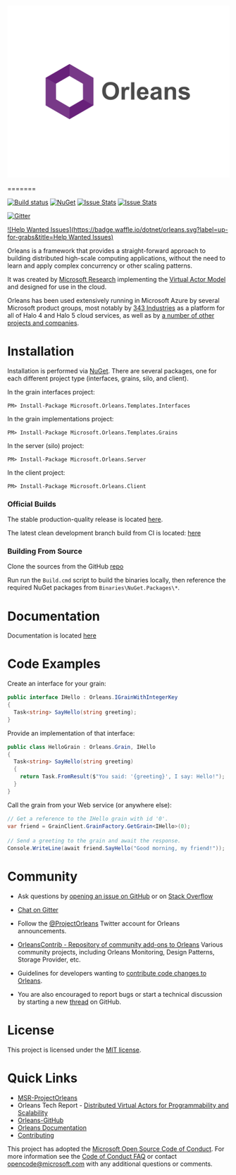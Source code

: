<p align="center">
  <img src="https://github.com/dotnet/orleans/blob/gh-pages/assets/logo_full.png" alt="Orleans logo" width="600px"> 
</p>
=======




[![Build status](http://dotnet-ci.cloudapp.net/job/dotnet_orleans/job/innerloop/badge/icon)](http://dotnet-ci.cloudapp.net/job/dotnet_orleans/job/innerloop)
[![NuGet](https://img.shields.io/nuget/v/Microsoft.Orleans.Core.svg?style=flat)](http://www.nuget.org/profiles/Orleans)
[![Issue Stats](http://www.issuestats.com/github/dotnet/orleans/badge/pr)](http://www.issuestats.com/github/dotnet/orleans)
[![Issue Stats](http://www.issuestats.com/github/dotnet/orleans/badge/issue)](http://www.issuestats.com/github/dotnet/orleans)

[![Gitter](https://badges.gitter.im/Join%20Chat.svg)](https://gitter.im/dotnet/orleans?utm_source=badge&utm_medium=badge&utm_campaign=pr-badge)

[![Help Wanted Issues](https://badge.waffle.io/dotnet/orleans.svg?label=up-for-grabs&title=Help Wanted Issues)](http://waffle.io/dotnet/orleans)

Orleans is a framework that provides a straight-forward approach to building distributed high-scale computing applications, without the need to learn and apply complex concurrency or other scaling patterns. 

It was created by [Microsoft Research](http://research.microsoft.com/projects/orleans/) 
implementing the [Virtual Actor Model](http://research.microsoft.com/apps/pubs/default.aspx?id=210931) 
and designed for use in the cloud. 

Orleans has been used extensively running in Microsoft Azure by several Microsoft product groups, most notably by [343 Industries](https://www.halowaypoint.com/) as a platform for all of Halo 4 and Halo 5 cloud services, as well as by [a number of other projects and companies](http://dotnet.github.io/orleans/Who-Is-Using-Orleans).

Installation
============

Installation is performed via [NuGet](https://www.nuget.org/packages?q=orleans). 
There are several packages, one for each different project type (interfaces, grains, silo, and client).

In the grain interfaces project:
```
PM> Install-Package Microsoft.Orleans.Templates.Interfaces
```
In the grain implementations project:
```
PM> Install-Package Microsoft.Orleans.Templates.Grains
```
In the server (silo) project:
```
PM> Install-Package Microsoft.Orleans.Server
```
In the client project:
```
PM> Install-Package Microsoft.Orleans.Client
```

### Official Builds

The stable production-quality release is located [here](https://github.com/dotnet/orleans/releases/latest).

The latest clean development branch build from CI is located: [here](http://dotnet-ci.cloudapp.net/job/dotnet_orleans/job/innerloop/lastStableBuild/artifact/)

### Building From Source

Clone the sources from the GitHub [repo](https://github.com/dotnet/orleans) 

Run run the `Build.cmd` script to build the binaries locally,
then reference the required NuGet packages from `Binaries\NuGet.Packages\*`.

Documentation
=============

Documentation is located [here](http://dotnet.github.io/orleans/)

Code Examples
=============

Create an interface for your grain:
```c#
public interface IHello : Orleans.IGrainWithIntegerKey
{
  Task<string> SayHello(string greeting);
}
```

Provide an implementation of that interface:
```c#
public class HelloGrain : Orleans.Grain, IHello
{
  Task<string> SayHello(string greeting)
  {
    return Task.FromResult($"You said: '{greeting}', I say: Hello!");
  }
}
```

Call the grain from your Web service (or anywhere else):
```c#
// Get a reference to the IHello grain with id '0'.
var friend = GrainClient.GrainFactory.GetGrain<IHello>(0);

// Send a greeting to the grain and await the response.
Console.WriteLine(await friend.SayHello("Good morning, my friend!"));
```

Community
=========

* Ask questions by [opening an issue on GitHub](https://github.com/dotnet/orleans/issues) or on [Stack Overflow](https://stackoverflow.com/questions/ask?tags=orleans)

* [Chat on Gitter](https://gitter.im/dotnet/orleans)

* Follow the [@ProjectOrleans](https://twitter.com/ProjectOrleans) Twitter account for Orleans announcements.

* [OrleansContrib - Repository of community add-ons to Orleans](https://github.com/OrleansContrib/) Various community projects, including Orleans Monitoring, Design Patterns, Storage Provider, etc.

* Guidelines for developers wanting to [contribute code changes to Orleans](http://dotnet.github.io/orleans/Contributing).

* You are also encouraged to report bugs or start a technical discussion by starting a new [thread](https://github.com/dotnet/orleans/issues) on GitHub.

License
=======
This project is licensed under the [MIT license](https://github.com/dotnet/orleans/blob/master/LICENSE).

Quick Links
===========

* [MSR-ProjectOrleans](http://research.microsoft.com/projects/orleans/)
* Orleans Tech Report - [Distributed Virtual Actors for Programmability and Scalability](http://research.microsoft.com/apps/pubs/default.aspx?id=210931)
* [Orleans-GitHub](https://github.com/dotnet/orleans)
* [Orleans Documentation](http://dotnet.github.io/orleans/)
* [Contributing](http://dotnet.github.io/orleans/Contributing)

This project has adopted the [Microsoft Open Source Code of Conduct](https://opensource.microsoft.com/codeofconduct/). For more information see the [Code of Conduct FAQ](https://opensource.microsoft.com/codeofconduct/faq/) or contact [opencode@microsoft.com](mailto:opencode@microsoft.com) with any additional questions or comments.

